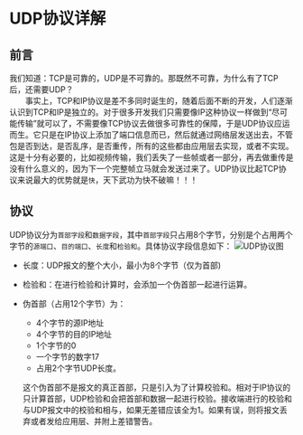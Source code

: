 
# UDP协议详解
## 前言
我们知道：TCP是可靠的，UDP是不可靠的。那既然不可靠，为什么有了TCP后，还需要UDP？  
  事实上，TCP和IP协议是差不多同时诞生的，随着后面不断的开发，人们逐渐认识到TCP和IP是独立的。对于很多开发我们只需要像IP这种协议一样做到“尽可能传输”就可以了，不需要像TCP协议去做很多可靠性的保障，于是UDP协议应运而生。它只是在IP协议上添加了端口信息而已，然后就通过网络层发送出去，不管包是否到达，是否乱序，是否重传，所有的这些都由应用层去实现，或者不实现。这是十分有必要的，比如视频传输，我们丢失了一些帧或者一部分，再去做重传是没有什么意义的，因为下一个完整帧立马就会发送过来了。UDP协议比起TCP协议来说最大的优势就是`快`，天下武功为快不破嘛！！！

## 协议
UDP协议分为`首部字段`和`数据字段`，其中`首部字段`只占用8个字节，分别是个占用两个字节的`源端口`、`目的端口`、`长度`和`检验和`。具体协议字段信息如下：
![UDP协议图](images/UDP协议.jpg)

* 长度：UDP报文的整个大小，最小为8个字节（仅为首部)

* 检验和：在进行检验和计算时，会添加一个伪首部一起进行运算。

* 伪首部（占用12个字节）为：
    * 4个字节的源IP地址
    * 4个字节的目的IP地址
    * 1个字节的0 
    * 一个字节的数字17  
    * 占用2个字节UDP长度。
    
    这个伪首部不是报文的真正首部，只是引入为了计算校验和。相对于IP协议的只计算首部，UDP检验和会把首部和数据一起进行校验。接收端进行的校验和与UDP报文中的校验和相与，如果无差错应该全为1。如果有误，则将报文丢弃或者发给应用层、并附上差错警告。